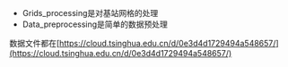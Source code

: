 - Grids_processing是对基站网格的处理
- Data_preprocessing是简单的数据预处理  

数据文件都在[https://cloud.tsinghua.edu.cn/d/0e3d4d1729494a548657/](https://cloud.tsinghua.edu.cn/d/0e3d4d1729494a548657/)
